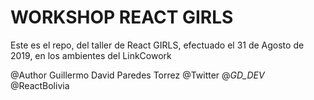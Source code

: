 # WORKSHOP REACT GIRLS


Este es el repo, del taller de React GIRLS, efectuado el 31 de Agosto de 2019, en los ambientes del LinkCowork




@Author Guillermo David Paredes Torrez
@Twitter @_GD_DEV_
@ReactBolivia